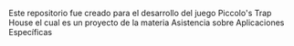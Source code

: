 Este repositorio fue creado para el desarrollo del juego Piccolo's Trap House el cual es un proyecto de la materia Asistencia sobre Aplicaciones Específicas
